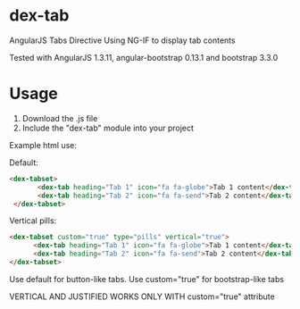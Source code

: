 # dex-tab
AngularJS Tabs Directive Using NG-IF to display tab contents


Tested with AngularJS 1.3.11, angular-bootstrap 0.13.1 and bootstrap 3.3.0

# Usage
1. Download the .js file
2. Include the "dex-tab" module into your project

Example html use:

Default:
```html
<dex-tabset>
       <dex-tab heading="Tab 1" icon="fa fa-globe">Tab 1 content</dex-tab>
       <dex-tab heading="Tab 2" icon="fa fa-send">Tab 2 content</dex-tab>
 </dex-tabset>
 ```

 Vertical pills:
 ```html
 <dex-tabset custom="true" type="pills" vertical="true">
       <dex-tab heading="Tab 1" icon="fa fa-globe">Tab 1 content</dex-tab>
       <dex-tab heading="Tab 2" icon="fa fa-send">Tab 2 content</dex-tab>
 </dex-tabset>
 ```


 Use default for button-like tabs.
 Use custom="true" for bootstrap-like tabs

 VERTICAL AND JUSTIFIED WORKS ONLY WITH custom="true" attribute
